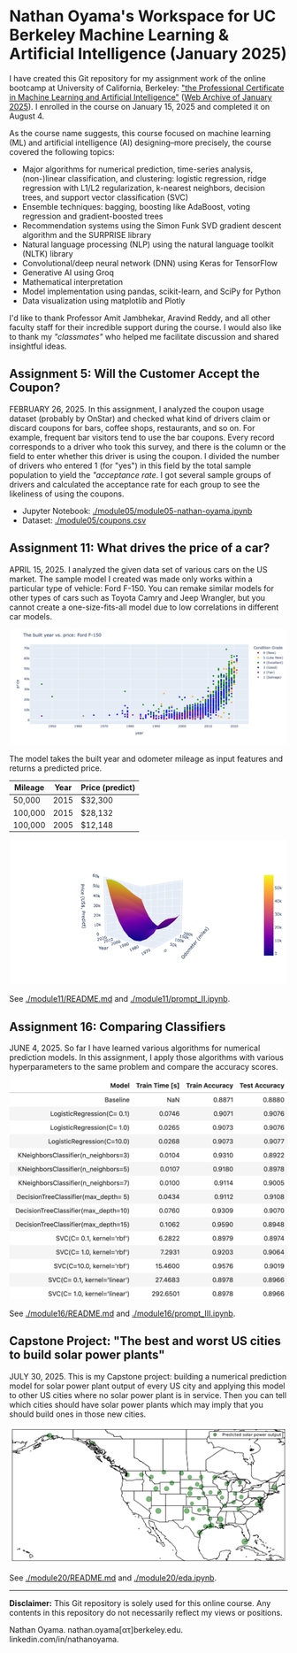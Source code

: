# Nathan Oyama's Workspace for UC Berkeley Machine Learning &amp; Artificial Intelligence (January 2025)

I have created this Git repository for my assignment work of the online bootcamp at University of California, Berkeley: ["the Professional Certificate in Machine Learning and Artificial Intelligence"](https://em-executive.berkeley.edu/professional-certificate-machine-learning-artificial-intelligence) ([Web Archive of January 2025](https://web.archive.org/web/20241119023126/https://em-executive.berkeley.edu/professional-certificate-machine-learning-artificial-intelligence)). I enrolled in the course on January 15, 2025 and completed it on August 4.

As the course name suggests, this course focused on machine learning (ML) and artificial intelligence (AI) designing&ndash;more precisely, the course covered the following topics: 

* Major algorithms for numerical prediction, time-series analysis, (non-)linear classification, and clustering: logistic regression, ridge regression with L1/L2 regularization, k-nearest neighbors, decision trees, and support vector classification (SVC)
* Ensemble techniques: bagging, boosting like AdaBoost, voting regression and gradient-boosted trees
* Recommendation systems using the Simon Funk SVD gradient descent algorithm and the SURPRISE library
* Natural language processing (NLP) using the natural language toolkit (NLTK) library
* Convolutional/deep neural network (DNN) using Keras for TensorFlow
* Generative AI using Groq
* Mathematical interpretation
* Model implementation using pandas, scikit-learn, and SciPy for Python
* Data visualization using matplotlib and Plotly

I'd like to thank Professor Amit Jambhekar, Aravind Reddy, and all other faculty staff for their incredible support during the course. I would also like to thank my _"classmates"_ who helped me facilitate discussion and shared insightful ideas.


## Assignment 5: Will the Customer Accept the Coupon?

FEBRUARY 26, 2025. In this assignment, I analyzed the coupon usage dataset (probably by OnStar) and checked what kind of drivers claim or discard coupons for bars, coffee shops, restaurants, and so on. For example, frequent bar visitors tend to use the bar coupons. Every record corresponds to a driver who took this survey, and there is the column or the field to enter whether this driver is using the coupon. I divided the number of drivers who entered 1 (for "yes") in this field by the total sample population to yield the *"acceptance rate*. I got several sample groups of drivers and calculated the acceptance rate for each group to see the likeliness of using the coupons.

  - Jupyter Notebook: [./module05/module05-nathan-oyama.ipynb](./module05/module05-nathan-oyama.ipynb)
  - Dataset: [./module05/coupons.csv](./module05/coupons.csv)



## Assignment 11: What drives the price of a car?

APRIL 15, 2025. I analyzed the given data set of various cars on the US market. The sample model I created was made only works within a particular type of vehicle: Ford F-150. You can remake similar models for other types of cars such as Toyota Camry and Jeep Wrangler, but you cannot create a one-size-fits-all model due to low correlations in different car models.

![image](./module11/fig-example.png "The built year vs. price: Ford F-150")

The model takes the built year and odometer mileage as input features and returns a predicted price.

Mileage  | Year | Price (predict)
---------|------|----------------
50,000   | 2015 | $32,300
100,000  | 2015 | $28,132
100,000  | 2005 | $12,148

![image](./module11/images/model-3d.png "The built year vs. price: Ford F-150")

See [./module11/README.md](./module11/README.md) and [./module11/prompt_II.ipynb](./module11/prompt_II.ipynb).


## Assignment 16: Comparing Classifiers

JUNE 4, 2025. So far I have learned various algorithms for numerical prediction models. In this assignment, I apply those algorithms with various hyperparameters to the same problem and compare the accuracy scores.

![image](./module16/fig-example.png "The built year vs. price: Ford F-150")

 See [./module16/README.md](./module16/README.md) and [./module16/prompt_III.ipynb](./module16/prompt_III.ipynb).


## Capstone Project: "The best and worst US cities to build solar power plants"

JULY 30, 2025. This is my Capstone project: building a numerical prediction model for solar power plant output of every US city and applying this model to other US cities where no solar power plant is in service. Then you can tell which cities should have solar power plants which may imply that you should build ones in those new cities.

![image](./module20/usmap-predicted.png "Predicted solar power output")

See [./module20/README.md](./module20/README.md) and [./module20/eda.ipynb](./module20/eda.ipynb).


---

**Disclaimer:** This Git repository is solely used for this online course. Any contents in this repository do not necessarily reflect my views or positions.

Nathan Oyama. nathan.oyama[&alpha;&tau;]berkeley.edu. linkedin.com/in/nathanoyama.

